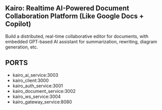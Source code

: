## Kairo: Realtime AI-Powered Document Collaboration Platform (Like Google Docs + Copilot)

Build a distributed, real-time collaborative editor for documents, with embedded GPT-based AI assistant for summarization, rewriting, diagram generation, etc.

## PORTS

- kairo_ai_service:3003
- kairo_client:3000
- kairo_auth_service:3001
- kairo_document_service:3002
- kairo_ws_service:3004
- kairo_gateway_service:8080
